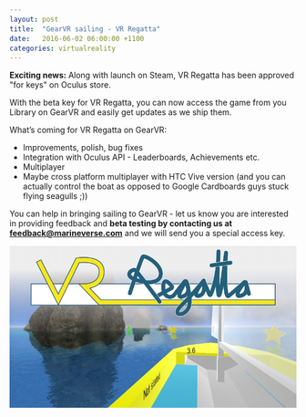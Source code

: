 ```yaml
---
layout: post
title:  "GearVR sailing - VR Regatta"
date:   2016-06-02 06:00:00 +1100
categories: virtualreality
---
```


**Exciting news:** Along with launch on Steam, VR Regatta has been approved "for keys" on Oculus store.

With the beta key for VR Regatta, you can now access the game from you Library on GearVR and easily get updates as we ship them.

What’s coming for VR Regatta on GearVR:

 - Improvements, polish, bug fixes
 - Integration with Oculus API - Leaderboards, Achievements etc.
 - Multiplayer
 - Maybe cross platform multiplayer with HTC Vive version (and you can actually control the boat as opposed to Google Cardboards guys stuck flying seagulls ;))

You can help in bringing sailing to GearVR - let us know you are interested in providing feedback and **beta testing by contacting us at feedback@marineverse.com** and we will send you a special access key.

![VR Regatta](/assets/vr_regatta_with_logo.jpg)